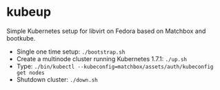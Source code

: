 # kubeup
Simple Kubernetes setup for libvirt on Fedora based on Matchbox and bootkube.

* Single one time setup: `./bootstrap.sh`
* Create a multinode cluster running Kubernetes 1.7.1: `./up.sh`
* Type: `./bin/kubectl --kubeconfig=matchbox/assets/auth/kubeconfig get nodes`
* Shutdown cluster: `./down.sh`

